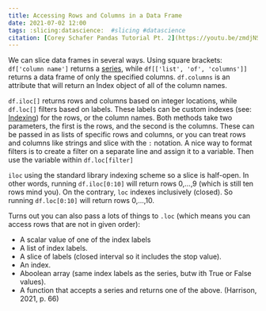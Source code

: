 ```yaml
---
title: Accessing Rows and Columns in a Data Frame
date: 2021-07-02 12:00
tags: :slicing:datascience:  #slicing #datascience
citation: [Corey Schafer Pandas Tutorial Pt. 2](https://youtu.be/zmdjNSmRXF4); [Kaggle Pandas tutorial](https://www.kaggle.com/russellhelmstedter/exercise-indexing-selecting-assigning/edit); (Harrison, 2021)
---
```

We can slice data frames in several ways. Using square brackets: `df['column name']` returns a [series](202107021207.md), while `df[['list', 'of', 'columns']]` returns a data frame of only the specified columns. `df.columns` is an attribute that will return an Index object of all of the column names.

`df.iloc[]` returns rows and columns based on integer locations, while `df.loc[]` filters based on labels. These labels can be custom indexes (see: [Indexing](202107021325.md)) for the rows, or the column names. Both methods take two parameters, the first is the rows, and the second is the columns. These can be passed in as lists of specific rows and columns, or you can treat rows and columns like strings and slice with the `:` notation. A nice way to format filters is to create a filter on a separate line and assign it to a variable. Then use the variable within `df.loc[filter]`

`iloc` using the standard library indexing scheme so a slice is half-open. In other words, running `df.iloc[0:10]` will return rows 0,...,9 (which is still ten rows mind you). On the contrary, `loc` indexes inclusively (closed). So running `df.loc[0:10]` will return rows 0,...,10.

Turns out you can also pass a lots of things to `.loc` (which means you can access rows that are not in given order):

+ A scalar value of one of the index labels
+ A list of index labels.
+ A slice of labels (closed interval so it includes the stop value).
+ An index.
+ Aboolean array (same index labels as the series, butw ith True or False values).
+ A function that accepts a series and returns one of the above. (Harrison, 2021, p. 66)

